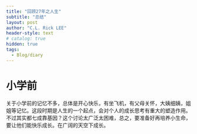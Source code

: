 ```yaml
---
title: "回顾27年之人生"
subtitle: "总结"
layout: post
author: "C.L. Rick LEE"
header-style: text
# catalog: true
hidden: true
tags:
  - Blog/diary
---
```



# 小学前

关于小学前的记忆不多，总体是开心快乐，有坐飞机，有父母关怀，大姨细姨，姐姐等记忆。这段时期是人生的一个起点，会对个人的成长思考有重大的塑造作用。不过其实都七成靠基因？这个讨论太广泛太困难，总之，要准备好再培养小生命，要让他们能快乐成长。在广阔的天空下成长。

